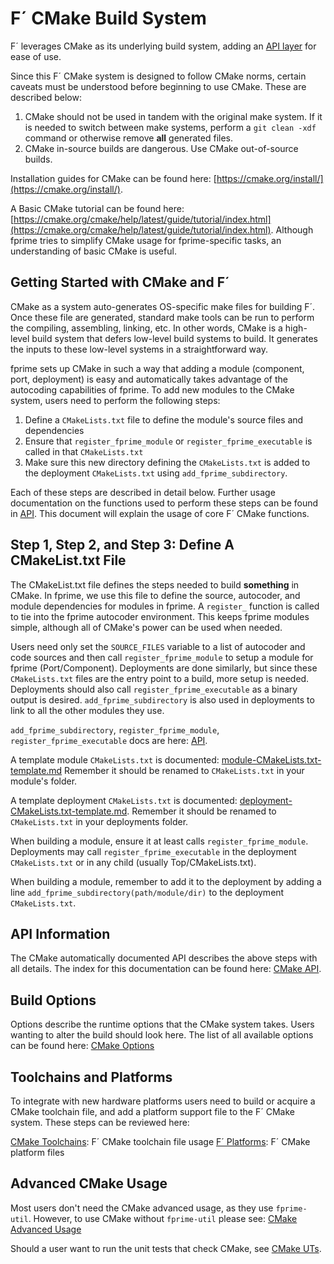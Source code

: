 # F´ CMake Build System

F´ leverages CMake as its underlying build system, adding an [API layer](../../reference/api/cmake/API.md) for ease of use.

Since this F´ CMake system is designed to follow CMake norms, certain caveats must be understood before beginning to use CMake. These are described below:

1. CMake should not be used in tandem with the original make system.  If it is needed to switch
between make systems, perform a `git clean -xdf` command or otherwise remove **all** generated files.
2. CMake in-source builds are dangerous. Use CMake out-of-source builds.


Installation guides for CMake can be found here: [https://cmake.org/install/](https://cmake.org/install/).

A Basic CMake tutorial can be found here: [https://cmake.org/cmake/help/latest/guide/tutorial/index.html](https://cmake.org/cmake/help/latest/guide/tutorial/index.html).
Although fprime tries to simplify CMake usage for fprime-specific tasks, an understanding of basic CMake is useful.

## Getting Started with CMake and F´

CMake as a system auto-generates OS-specific make files for building F´. Once these file are generated, standard make tools can be run to perform the compiling, assembling, linking, etc. In other words, CMake is a high-level build system that defers low-level build systems to build. It generates the inputs to these low-level systems in a straightforward way.

fprime sets up CMake in such a way that adding a module (component, port, deployment) is easy and automatically takes
advantage of the autocoding capabilities of fprime. To add new modules to the CMake system, users need to perform the following steps:

1. Define a `CMakeLists.txt` file to define the module's source files and dependencies
2. Ensure that `register_fprime_module` or `register_fprime_executable` is called in that `CMakeLists.txt`
3. Make sure this new directory defining the `CMakeLists.txt` is added to the deployment `CMakeLists.txt` using
   `add_fprime_subdirectory`.

Each of these steps are described in detail below. Further usage documentation on the functions used to perform these
steps can be found in [API](./cmake-api.md). This document will explain the usage of core F´ CMake functions.

## Step 1, Step 2, and Step 3: Define A CMakeList.txt File

The CMakeList.txt file defines the steps needed to build **something** in CMake.  In fprime, we use this file to define the source, autocoder, and module dependencies for modules in fprime. A `register_` function is called to tie into the fprime autocoder environment. This keeps fprime modules simple, although all of CMake's power can be used when needed.

Users need only set the `SOURCE_FILES` variable to a list of autocoder and code sources and then call
`register_fprime_module` to setup a module for fprime (Port/Component). Deployments are done similarly, but since these
`CMakeLists.txt` files are the entry point to a build, more setup is needed. Deployments should also call
`register_fprime_executable` as a binary output is desired. `add_fprime_subdirectory` is also used in deployments to
link to all the other modules they use.

`add_fprime_subdirectory`, `register_fprime_module`, `register_fprime_executable` docs are here: [API](./cmake-api.md).

A template module `CMakeLists.txt` is documented: [module-CMakeLists.txt-template.md](https://nasa.github.io/fprime/UsersGuide/api/cmake/module-CMakeLists.txt-template.html)
Remember it should be renamed to `CMakeLists.txt` in your module's folder.

A template deployment `CMakeLists.txt` is documented: [deployment-CMakeLists.txt-template.md](https://nasa.github.io/fprime/UsersGuide/api/cmake/deployment-CMakeLists.txt-template.html).
Remember it should be renamed to `CMakeLists.txt` in your deployments folder.

When building a module, ensure it at least calls `register_fprime_module`. Deployments may call
`register_fprime_executable` in the deployment `CMakeLists.txt` or in any child (usually Top/CMakeLists.txt).

When building a module, remember to add it to the deployment by adding a line `add_fprime_subdirectory(path/module/dir)`
to the deployment `CMakeLists.txt`.

## API Information

The CMake automatically documented API describes the above steps with all details.  The index for this documentation can
be found here: [CMake API](./cmake-api.md).

## Build Options

Options describe the runtime options that the CMake system takes. Users wanting to alter the build should look here.
The list of all available options can be found here: [CMake Options](../../reference/api/cmake/options.md)

## Toolchains and Platforms

To integrate with new hardware platforms users need to build or acquire a CMake toolchain file, and add a platform
support file to the F´ CMake system. These steps can be reviewed here:

[CMake Toolchains](./cmake-toolchains.md): F´ CMake toolchain file usage
[F´ Platforms](./cmake-platforms.md): F´ CMake platform files

## Advanced CMake Usage

Most users don't need the CMake advanced usage, as they use `fprime-util`.  However, to use CMake without `fprime-util`
please see: [CMake Advanced Usage](./cmake-advanced.md)

Should a user want to run the unit tests that check CMake, see [CMake UTs](./cmake-uts.md).